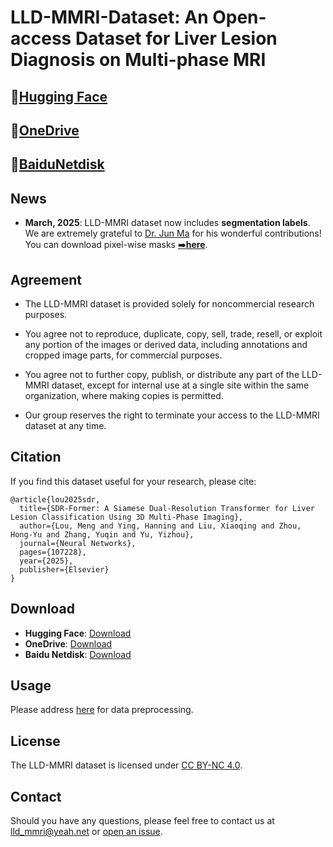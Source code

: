# LLD-MMRI-Dataset: An Open-access Dataset for Liver Lesion Diagnosis on Multi-phase MRI
## 🔗[Hugging Face](https://huggingface.co/datasets/wanglab/LLD-MMRI-MedSAM2)
## 🔗[OneDrive](https://connecthkuhk-my.sharepoint.com/:f:/g/personal/loumeng_connect_hku_hk/Ev1W6Br6uLNFnqaZxyfe7jcBh_V_DLapq4qKv-HyZ0qGnA?e=sblTlk)
## 🔗[BaiduNetdisk](https://reurl.cc/VzvdaQ)


## News
* **March, 2025**: LLD-MMRI dataset now includes **segmentation labels**. We are extremely grateful to [Dr. Jun Ma](https://github.com/JunMa11) for his wonderful contributions! You can download pixel-wise masks [➡️**here**](https://huggingface.co/datasets/wanglab/LLD-MMRI-MedSAM2).


## Agreement

- The LLD-MMRI dataset is provided solely for noncommercial research purposes.

- You agree not to reproduce, duplicate, copy, sell, trade, resell, or exploit any portion of the images or derived data, including annotations and cropped image parts, for commercial purposes.

- You agree not to further copy, publish, or distribute any part of the LLD-MMRI dataset, except for internal use at a single site within the same organization, where making copies is permitted.

- Our group reserves the right to terminate your access to the LLD-MMRI dataset at any time.

## Citation
If you find this dataset useful for your research, please cite:

```
@article{lou2025sdr,
  title={SDR-Former: A Siamese Dual-Resolution Transformer for Liver Lesion Classification Using 3D Multi-Phase Imaging},
  author={Lou, Meng and Ying, Hanning and Liu, Xiaoqing and Zhou, Hong-Yu and Zhang, Yuqin and Yu, Yizhou},
  journal={Neural Networks},
  pages={107228},
  year={2025},
  publisher={Elsevier}
}
```

## Download
- **Hugging Face**: [Download](https://huggingface.co/datasets/wanglab/LLD-MMRI-MedSAM2)
- **OneDrive**: [Download](https://connecthkuhk-my.sharepoint.com/:f:/g/personal/loumeng_connect_hku_hk/Ev1W6Br6uLNFnqaZxyfe7jcBh_V_DLapq4qKv-HyZ0qGnA?e=sblTlk)
- **Baidu Netdisk**: [Download](https://pan.baidu.com/s/1Adt1VXsbo1lUE6queXCUdA?pwd=xl28#list/path=%2F)

## Usage

Please address [here](https://github.com/LMMMEng/LLD-MMRI2023/tree/main/main) for data preprocessing.


## License
The LLD-MMRI dataset is licensed under [CC BY-NC 4.0](https://creativecommons.org/licenses/by-nc/4.0/).

## Contact

Should you have any questions, please feel free to contact us at lld_mmri@yeah.net or [open an issue](https://github.com/LMMMEng/LLD-MMRI-Dataset/issues/new).

